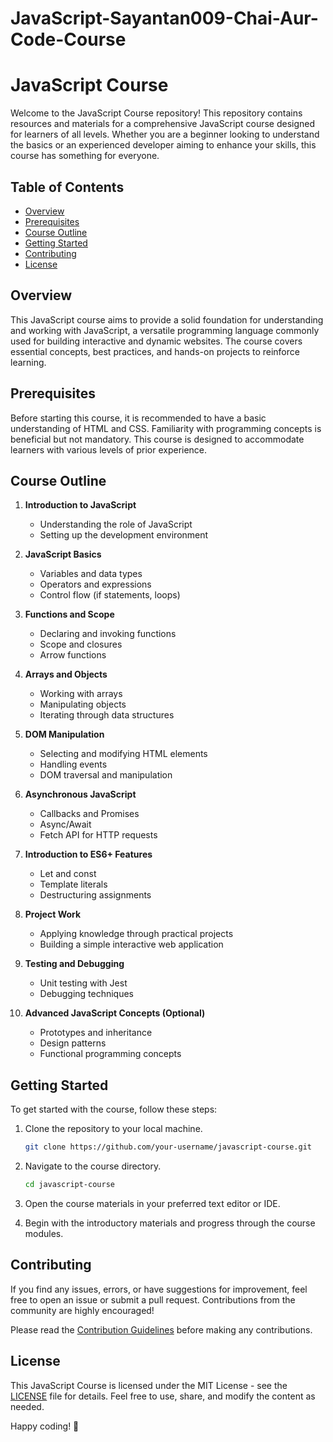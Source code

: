 # JavaScript-Sayantan009-Chai-Aur-Code-Course
# JavaScript Course

Welcome to the JavaScript Course repository! This repository contains resources and materials for a comprehensive JavaScript course designed for learners of all levels. Whether you are a beginner looking to understand the basics or an experienced developer aiming to enhance your skills, this course has something for everyone.

## Table of Contents

- [Overview](#overview)
- [Prerequisites](#prerequisites)
- [Course Outline](#course-outline)
- [Getting Started](#getting-started)
- [Contributing](#contributing)
- [License](#license)

## Overview

This JavaScript course aims to provide a solid foundation for understanding and working with JavaScript, a versatile programming language commonly used for building interactive and dynamic websites. The course covers essential concepts, best practices, and hands-on projects to reinforce learning.

## Prerequisites

Before starting this course, it is recommended to have a basic understanding of HTML and CSS. Familiarity with programming concepts is beneficial but not mandatory. This course is designed to accommodate learners with various levels of prior experience.

## Course Outline

1. **Introduction to JavaScript**
   - Understanding the role of JavaScript
   - Setting up the development environment

2. **JavaScript Basics**
   - Variables and data types
   - Operators and expressions
   - Control flow (if statements, loops)

3. **Functions and Scope**
   - Declaring and invoking functions
   - Scope and closures
   - Arrow functions

4. **Arrays and Objects**
   - Working with arrays
   - Manipulating objects
   - Iterating through data structures

5. **DOM Manipulation**
   - Selecting and modifying HTML elements
   - Handling events
   - DOM traversal and manipulation

6. **Asynchronous JavaScript**
   - Callbacks and Promises
   - Async/Await
   - Fetch API for HTTP requests

7. **Introduction to ES6+ Features**
   - Let and const
   - Template literals
   - Destructuring assignments

8. **Project Work**
   - Applying knowledge through practical projects
   - Building a simple interactive web application

9. **Testing and Debugging**
   - Unit testing with Jest
   - Debugging techniques

10. **Advanced JavaScript Concepts (Optional)**
    - Prototypes and inheritance
    - Design patterns
    - Functional programming concepts

## Getting Started

To get started with the course, follow these steps:

1. Clone the repository to your local machine.
   ```bash
   git clone https://github.com/your-username/javascript-course.git
   ```

2. Navigate to the course directory.
   ```bash
   cd javascript-course
   ```

3. Open the course materials in your preferred text editor or IDE.

4. Begin with the introductory materials and progress through the course modules.

## Contributing

If you find any issues, errors, or have suggestions for improvement, feel free to open an issue or submit a pull request. Contributions from the community are highly encouraged!

Please read the [Contribution Guidelines](CONTRIBUTING.md) before making any contributions.

## License

This JavaScript Course is licensed under the MIT License - see the [LICENSE](LICENSE) file for details. Feel free to use, share, and modify the content as needed.

Happy coding! 🚀
